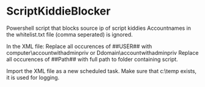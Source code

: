 # ScriptKiddieBlocker

Powershell script that blocks source ip of script kiddies
Accountnames in the whitelist.txt file (comma seperated) is ignored.

In the XML file:
Replace all occurences of ##USER## with computer\accountwithadminpriv or Ddomain\accountwithadminpriv
Replace all occurences of ##Path## with full path to folder containing script.

Import the XML file as a new scheduled task.
Make sure that c:\temp exists, it is used for logging.